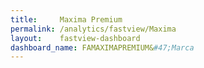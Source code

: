 ```yaml
---
title:     Maxima Premium
permalink: /analytics/fastview/Maxima
layout:    fastview-dashboard
dashboard_name: FAMAXIMAPREMIUM&#47;Marca
---
```

